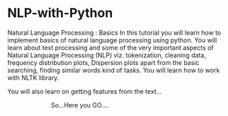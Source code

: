 # NLP-with-Python
Natural Language Processing : Basics
In this tutorial you will learn how to implement basics of natural language processing using python. You will learn about text processing and some of the very important aspects of Natural Language Processing (NLP) viz. tokenization, cleaning data, frequency distribution plots, Dispersion plots apart from the basic searching, finding similar words kind of tasks. You will learn how to work with NLTK library.

You will also learn on getting features from the text...

                         So...Here you GO....
